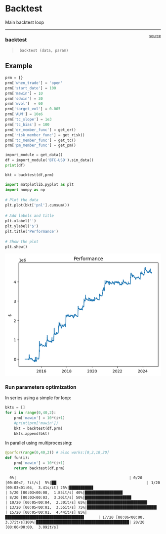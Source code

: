 # Backtest


<!-- WARNING: THIS FILE WAS AUTOGENERATED! DO NOT EDIT! -->

Main backtest loop

------------------------------------------------------------------------

<a
href="https://github.com/silvaac/backtest_sample/blob/main/backtest_sample/backtest_loop.py#L13"
target="_blank" style="float:right; font-size:smaller">source</a>

### backtest

>      backtest (data, param)

## Example

``` python
prm = {}
prm['when_trade'] = 'open'
prm['start_date'] = 100
prm['mawin'] = 10
prm['sdwin'] = 30
prm['wvol']  = 60
prm['target_vol'] = 0.005
prm['AUM'] = 10e6
prm['tc_slope'] = 1e3
prm['tc_bias'] = 100
prm['er_member_func'] = get_er()
prm['risk_member_func'] = get_risk()
prm['tc_member_func'] = get_tc()
prm['pm_member_func'] = get_pm()
```

``` python
import_module = get_data()
df = import_module('BTC-USD').sim_data()
print(df)
```

``` python
bkt = backtest(df,prm)
```

``` python
import matplotlib.pyplot as plt
import numpy as np

# Plot the data
plt.plot(bkt['pnl'].cumsum())

# Add labels and title
plt.xlabel('')
plt.ylabel('$')
plt.title('Performance')

# Show the plot
plt.show()
```

![](backtest_loop_files/figure-commonmark/cell-6-output-1.png)

### Run parameters optimization

In series using a simple for loop:

``` python
bkts = []
for i in range(0,40,2):
    prm['mawin'] = 10*(i+1)
    #print(prm['mawin'])
    bkt = backtest(df,prm)
    bkts.append(bkt)
```

In parallel using multiprocessing:

``` python
@parfor(range(0,40,2)) # also works:[0,2,10,20]
def fun(i):
    prm['mawin'] = 10*(i+1)
    return backtest(df,prm)
```

      0%|                                                   | 0/20 [00:00<?, ?it/s]  5%|██▏                                        | 1/20 [00:03<01:04,  3.41s/it] 25%|██████████▊                                | 5/20 [00:03<00:08,  1.85it/s] 40%|█████████████████▏                         | 8/20 [00:03<00:03,  3.20it/s] 50%|█████████████████████                     | 10/20 [00:05<00:04,  2.30it/s] 65%|███████████████████████████▎              | 13/20 [00:05<00:01,  3.55it/s] 75%|███████████████████████████████▌          | 15/20 [00:05<00:01,  4.44it/s] 85%|███████████████████████████████████▋      | 17/20 [00:06<00:00,  3.37it/s]100%|██████████████████████████████████████████| 20/20 [00:06<00:00,  3.09it/s]
